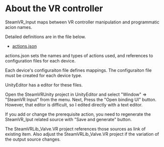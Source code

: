 # About the VR controller
SteamVR_Input maps between VR controller manipulation and programmatic acion names.

Detailed definitions are in the file below.

- [actions.json](/SteamVRUnity/Assets/StreamingAssets/SteamVR/actions.json)

actions.json sets the names and types of actions used, and references to configuration files for each device.

Each device's configuraiton file defines mappings. The configuraiton file must be created for each device type.

UnityEditor has a editor for these files.

Open the SteamVRUnity project in UnityEditor and select "Window" ⇒ "SteamVR Input" from the menu. Next, Press the "Open binding UI" button. However, that editor is difficult, so I edited directly with a text editor.

If you add or change the prerequisite action, you need to regenerate the SteamVR_Iput related source with "Save and generate" button.

The SteamVRLib_Valve.VR project references those sources as link of existing item. Also adjust the SteamVRLib_Valve.VR project if the variation of the output source changes.
